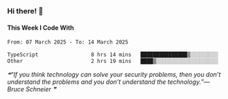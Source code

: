 ### Hi there! 👋

#### This Week I Code With
<!--START_SECTION:waka-->

```txt
From: 07 March 2025 - To: 14 March 2025

TypeScript                 8 hrs 14 mins   ███████████████▒░░░░░░░░░   61.36 %
Other                      2 hrs 19 mins   ████▒░░░░░░░░░░░░░░░░░░░░   17.28 %
```

<!--END_SECTION:waka-->

<!--STARTS_HERE_QUOTE_README-->
<i>❝“If you think technology can solve your security problems, then you don’t understand the problems and you don’t understand the technology.”— Bruce Schneier  ❞</i>
<!--ENDS_HERE_QUOTE_README-->
